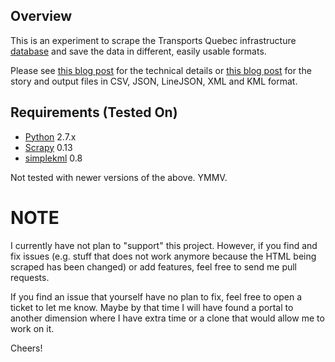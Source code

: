 ## Overview

This is an experiment to scrape the Transports Quebec infrastructure [database](http://http://www.mtq.gouv.qc.ca/pls/apex/f?p=102:56:::NO:RP::) and save the data in different, easily usable formats.

Please see [this blog post](http://blog.syslogd.net/2011/11/24/civic-hacking-with-python-part-2) for the technical details or [this blog post](http://blog.syslogd.net/2011/11/08/civic-hacking-with-python-part-1/) for the story and output files in CSV, JSON, LineJSON, XML and KML format.

## Requirements (Tested On)

* [Python](http://python.org) 2.7.x
* [Scrapy](http://scrapy.org) 0.13
* [simplekml](http://code.google.com/p/simplekml/) 0.8

Not tested with newer versions of the above. YMMV.

# NOTE

I currently have not plan to "support" this project. However, if you find and fix issues (e.g. stuff that does not work anymore because the HTML being scraped has been changed) or add features, feel free to send me pull requests.

If you find an issue that yourself have no plan to fix, feel free to open a ticket to let me know. Maybe by that time I will have found a portal to another dimension where I have extra time or a clone that would allow me to work on it.

Cheers!